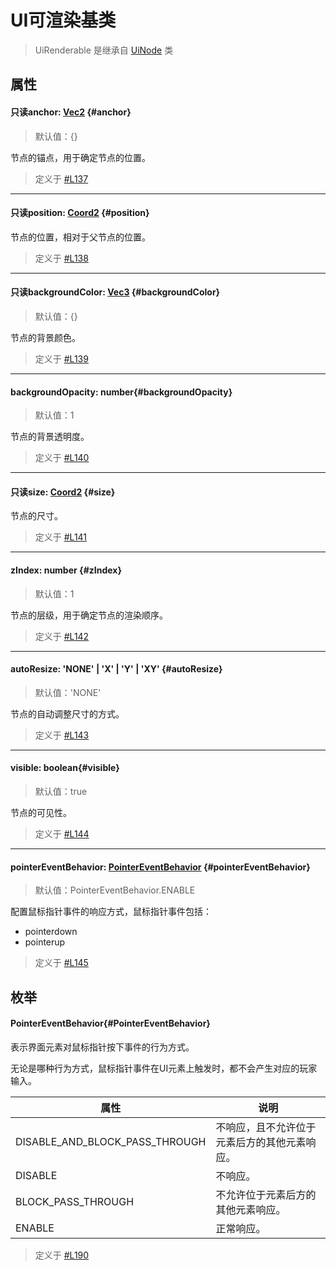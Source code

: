 
<script setup>
import '/style.css'
</script>
# UI可渲染基类

> UiRenderable 是继承自 [UiNode](/GameUI/UiNode) 类



## 属性

#### <font id="API" /><font id="ReadOnly">只读</font>anchor<font id="Type">: [Vec2](/GameUI/maths/Vec2)</font>   {#anchor}
> 默认值：{}

节点的锚点，用于确定节点的位置。

> 定义于 [#L137](https://github.com/box3lab/arena_dts/blob/main/ClientAPI.d.ts#L137)

---


#### <font id="API" /><font id="ReadOnly">只读</font>position<font id="Type">: [Coord2](/GameUI/maths/Coord2)</font>   {#position}


节点的位置，相对于父节点的位置。

> 定义于 [#L138](https://github.com/box3lab/arena_dts/blob/main/ClientAPI.d.ts#L138)

---


#### <font id="API" /><font id="ReadOnly">只读</font>backgroundColor<font id="Type">: [Vec3](/GameUI/maths/Vec3)</font>   {#backgroundColor}
> 默认值：{}

节点的背景颜色。

> 定义于 [#L139](https://github.com/box3lab/arena_dts/blob/main/ClientAPI.d.ts#L139)

---


#### <font id="API" />backgroundOpacity<font id="Type">: number</font>{#backgroundOpacity}
> 默认值：1

节点的背景透明度。

> 定义于 [#L140](https://github.com/box3lab/arena_dts/blob/main/ClientAPI.d.ts#L140)

---


#### <font id="API" /><font id="ReadOnly">只读</font>size<font id="Type">: [Coord2](/GameUI/maths/Coord2)</font>   {#size}


节点的尺寸。

> 定义于 [#L141](https://github.com/box3lab/arena_dts/blob/main/ClientAPI.d.ts#L141)

---


#### <font id="API" />zIndex<font id="Type">: number</font>   {#zIndex}
> 默认值：1

节点的层级，用于确定节点的渲染顺序。

> 定义于 [#L142](https://github.com/box3lab/arena_dts/blob/main/ClientAPI.d.ts#L142)

---


#### <font id="API" />autoResize<font id="Type">: 'NONE' | 'X' | 'Y' | 'XY'</font>   {#autoResize}
> 默认值：'NONE'

节点的自动调整尺寸的方式。

> 定义于 [#L143](https://github.com/box3lab/arena_dts/blob/main/ClientAPI.d.ts#L143)

---


#### <font id="API" />visible<font id="Type">: boolean</font>{#visible}
> 默认值：true

节点的可见性。

> 定义于 [#L144](https://github.com/box3lab/arena_dts/blob/main/ClientAPI.d.ts#L144)

---


#### <font id="API" />pointerEventBehavior<font id="Type">: [PointerEventBehavior](./UiRenderable#PointerEventBehavior)</font>   {#pointerEventBehavior}
> 默认值：PointerEventBehavior.ENABLE

配置鼠标指针事件的响应方式，鼠标指针事件包括：

- pointerdown
- pointerup

> 定义于 [#L145](https://github.com/box3lab/arena_dts/blob/main/ClientAPI.d.ts#L145)



## 枚举

#### <font id="API" />PointerEventBehavior{#PointerEventBehavior}
表示界面元素对鼠标指针按下事件的行为方式。

无论是哪种行为方式，鼠标指针事件在UI元素上触发时，都不会产生对应的玩家输入。

| **属性** | **说明** |
| --- | --- |
| DISABLE_AND_BLOCK_PASS_THROUGH | 不响应，且不允许位于元素后方的其他元素响应。 |
| DISABLE | 不响应。 |
| BLOCK_PASS_THROUGH | 不允许位于元素后方的其他元素响应。 |
| ENABLE | 正常响应。 |

> 定义于 [#L190](https://github.com/box3lab/arena_dts/blob/main/ClientAPI.d.ts#L190)


